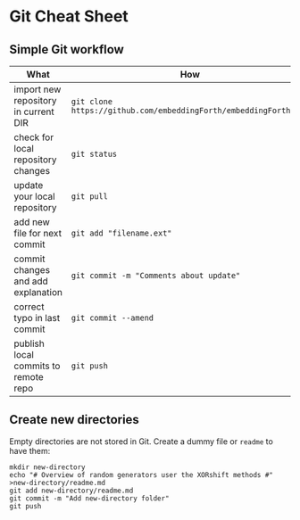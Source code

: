 # Git Cheat Sheet

## Simple Git workflow

| What                                 | How                                                              |
|--------------------------------------|------------------------------------------------------------------|
| import new repository in current DIR | `git clone https://github.com/embeddingForth/embeddingForth.git` |
| check for local repository changes   | `git status`                                                     |
| update your local repository         | `git pull`                                                       |
| add new file for next commit         | `git add "filename.ext"`                                         |
| commit changes and add explanation   | `git commit -m "Comments about update"`                          |
| correct typo in last commit          | `git commit --amend`                                             |
| publish local commits to remote repo | `git push`                                                       |


## Create new directories

Empty directories are not stored in Git. Create a dummy file or `readme` to have them:

    mkdir new-directory
	echo "# Overview of random generators user the XORshift methods #" >new-directory/readme.md
	git add new-directory/readme.md
	git commit -m "Add new-directory folder"
	git push
